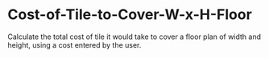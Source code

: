 # Cost-of-Tile-to-Cover-W-x-H-Floor
Calculate the total cost of tile it would take to cover a floor plan of width and height, using a cost entered by the user.
